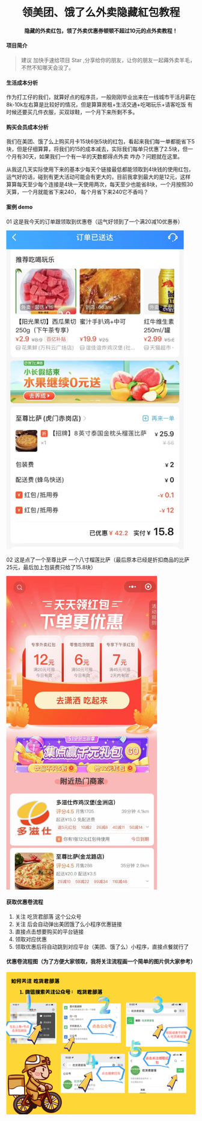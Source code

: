 <div align="center">
<br/>
<br/>
   <h1 align="center">
  领美团、饿了么外卖隐藏紅包教程
   </h1>
    <h4 align="center">
    隐藏的外卖红包，领了外卖优惠券顿顿不超过10元的点外卖教程！
  </h4> 
</div>

#### 项目简介
>建议 加快手速给项目 Star ,分享给你的朋友，让你的朋友一起薅外卖羊毛，不然不知哪天会没了。

#### 生活成本分析
作为打工仔的我们，就算好点的程序员，一般刚刚毕业出来在一线城市干活月薪在8k-10k左右算是比较好的情况，但是算算房租+生活交通+吃喝玩乐+请客吃饭
有时候还要买几件衣服，买双球鞋，一个月下来所剩不多。

#### 购买会员成本分析
我们在美团、饿了么上购买月卡15块6张5块的红包，看起来我们每一单都能省下5块，但是仔细算算，将我们的15的成本减去，实际我们每单只优惠了2.5块，但一个月有30天，如果我们一个有一半的天数都得点外卖
咋办？问题就在这里。

从我这几天实际使用下来的基本少每天个链接最低都能领取到4块钱的使用红包， 运气好的话，碰到有更大活动可能会有更大的，目前我拿到最大的是12元，这样算算每天至少每个连接是4块一天使用两次，每天至少也能省8块，一个月按照30天算，一个月就能省下来240，
每个月省下来240它不香吗？

#### 案例 demo
01 这是我今天的订单跟领取到优惠卷（运气好领到了一个满20减10优惠券）

![img.png](img.png)

02 这是点了一个至尊比萨 一个八寸榴莲比萨（最后原本已经是折扣商品的比萨25元，最后加上包装费只给了15.8块）

![img_1.png](img_1.png)

#### 获取优惠卷流程
1. 关注 吃货君部落 这个公众号
2. 关注 后会自动弹出美团饿了么小程序优惠链接
3. 直接点击想要购买的平台链接
4. 领取对应优惠
5. 领取优惠后将自动跳到对应平台（美团、饿了么）小程序，直接点餐就行了

#### 优惠卷流程图（为了方便大家领取，我将关注流程画一个简单的图片供大家参考）

![img_3.png](img_3.png)
